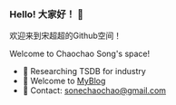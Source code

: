 ### Hello! 大家好！ 👋

欢迎来到宋超超的Github空间！

Welcome to Chaochao Song's space!

- 🔭 Researching TSDB for industry
- 🤔 Welcome to [MyBlog](https://neyzoter.cn)
- 💬 Contact: sonechaochao@gmail.com

<!--
![Neyzoter's github stats](https://github-readme-stats-git-masterrstaa-rickstaa.vercel.app/api?username=Neyzoter&show_icons=true&count_private=true&line_height=21&hide_border=true&theme=vue)
![Top Langs](https://https://github-readme-stats-git-masterrstaa-rickstaa.vercel.app/api/top-langs/?username=Neyzoter&hide=html&exclude_repo=python_vim&hide_border=true&layout=compact&theme=vue)
-->
<!-- 注释 [![trophy](https://github-profile-trophy.vercel.app/?username=Neyzoter&theme=flat&column=10&margin-w=10)](https://github.com/Neyzoter) -->
